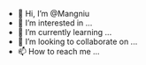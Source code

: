 - 👋 Hi, I’m @Mangniu
- 👀 I’m interested in ...
- 🌱 I’m currently learning ...
- 💞️ I’m looking to collaborate on ...
- 📫 How to reach me ...

<!---
Mangniu/Mangniu is a ✨ special ✨ repository because its `README.md` (this file) appears on your GitHub profile.
You can click the Preview link to take a look at your changes.
--->
